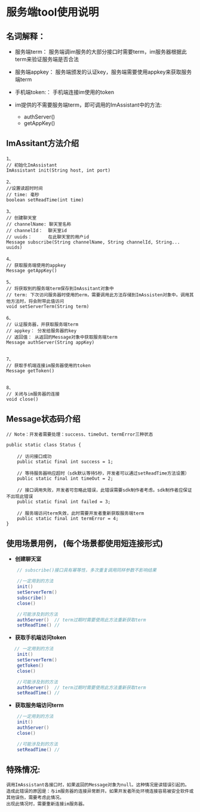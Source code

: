 
# 服务端tool使用说明


## 名词解释：

* 服务端term： 服务端调im服务的大部分接口时需要term，im服务器根据此term来验证服务端是否合法
* 服务端appkey： 服务端颁发的认证key，服务端需要使用appkey来获取服务端term
* 手机端token:： 手机端连接im使用的token

* im提供的不需要服务端term，即可调用的ImAssistant中的方法:  

    * authServer()
    * getAppKey()


## ImAssitant方法介绍  

    1、
    // 初始化ImAssistant  
    ImAssistant init(String host, int port)  

    2、
    //设置读超时时间
    // time: 毫秒
    boolean setReadTime(int time)  

    3、
    // 创建聊天室 
    // channelName: 聊天室名称
    // channelId：  聊天室id
    // uuids：      在此聊天室的用户id
    Message subscribe(String channelName, String channelId, String... uuids)

    4、
    // 获取服务端使用的appkey
    Message getAppKey()

    5、
    // 将获取到的服务端term保存到ImAssitant对象中
    // term: 下次访问服务器时使用的erm，需要调用此方法存储到ImAssisten对象中。调用其他方法时，将会附带此值访问
    void setServerTerm(String term)

    6、
    // 认证服务器，并获取服务端term
    // appkey： 分发给服务器的key
    // 返回值： 从返回的Message对象中获取服务端term
    Message authServer(String appKey)


    7、
    // 获取手机端连接im服务器使用的token
    Message getToken()


    8、
    // 关闭与im服务器的连接
    void close()


## Message状态码介绍


    // Note：开发者需要处理：success、timeOut、termError三种状态

    public static class Status {

        // 访问接口成功
        public static final int success = 1;

        // 等待服务器响应超时（sdk默认等待5秒，开发者可以通过setReadTime方法设置）
        public static final int timeOut = 2;

        // 接口调用失败，开发者可忽略此错误，此错误需要sdk制作者考虑。sdk制作者应保证不出现此错误
        public static final int failed = 3;

        // 服务端访问term失效，此时需要开发者重新获取服务端term
        public static final int termError = 4;
    }



## 使用场景用例， (每个场景都使用短连接形式)

* **创建聊天室**
```java
    // subscribe()接口具有幂等性，多次重复调用同样参数不影响结果

    //一定用到的方法
    init()
    setServerTerm()
    subscribe()
    close()

    //可能涉及到的方法
    authServer()  // term过期时需要使用此方法重新获取term
    setReadTime() //
```

* **获取手机端访问token**
```java
   // 一定用到的方法
    init()
    setServerTerm()
    getToken()
    close()

    //可能涉及到的方法
    authServer()  // term过期时需要使用此方法重新获取term
    setReadTime() //
```

* **获取服务端访问term**
```java
    //一定用到的方法
    init()
    authServer()
    close()

    //可能涉及到的方法
    setReadTime() //


```

## 特殊情况:
    调用ImAssistant各接口时，如果返回的Message对象为null。这种情况是读错误引起的。
    造成此错误的原因是：与im服务器的连接异常断开。如果开发者所处环境连接容易被安全软件或其他误伤，需要考虑此情况。
    出现此情况时，需要重新连接im服务器。






